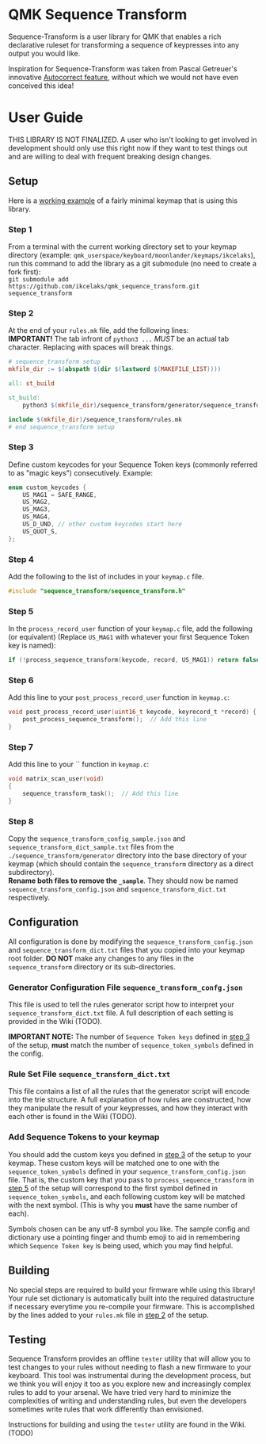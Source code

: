 # QMK Sequence Transform
Sequence-Transform is a user library for QMK that enables a rich declarative ruleset for transforming a sequence of keypresses into any output you would like.

Inspiration for Sequence-Transform was taken from Pascal Getreuer's innovative [Autocorrect feature](https://getreuer.info/posts/keyboards/autocorrection/index.html),
without which we would not have even conceived this idea!

# User Guide
THIS LIBRARY IS NOT FINALIZED. A user who isn't looking to get involved in development should only use this right now if they want to test things out and are
willing to deal with frequent breaking design changes.
## Setup
Here is a [working example](https://github.com/Ikcelaks/qmk_userspace/tree/main/keyboards/moonlander/keymaps/ikcelaks) of a fairly minimal keymap that is using this library.
### Step 1
From a terminal with the current working directory set to your keymap directory (example: `qmk_userspace/keyboard/moonlander/keymaps/ikcelaks`), run this
command to add the library as a git submodule (no need to create a fork first):<br/>
`git submodule add https://github.com/ikcelaks/qmk_sequence_transform.git sequence_transform`

### Step 2
At the end of your `rules.mk` file, add the following lines:</br>
**IMPORTANT!** The tab infront of `python3 ...` *MUST* be an actual tab character. Replacing with spaces will break things.
```mk
# sequence_transform setup
mkfile_dir := $(abspath $(dir $(lastword $(MAKEFILE_LIST))))

all: st_build

st_build:
	python3 $(mkfile_dir)/sequence_transform/generator/sequence_transform_data.py

include $(mkfile_dir)/sequence_transform/rules.mk
# end sequence_transform setup
```

### Step 3
Define custom keycodes for your Sequence Token keys (commonly referred to as "magic keys") consecutively. Example:
```c
enum custom_keycodes {
    US_MAG1 = SAFE_RANGE,
    US_MAG2,
    US_MAG3,
    US_MAG4,
    US_D_UND, // other custom keycodes start here
    US_QUOT_S,
};
```

### Step 4
Add the following to the list of includes in your `keymap.c` file.
```c
#include "sequence_transform/sequence_transform.h"
```

### Step 5
In the `process_record_user` function of your `keymap.c` file, add the following (or equivalent) (Replace `US_MAG1` with whatever your first Sequence Token key is named):<br/>
```c
if (!process_sequence_transform(keycode, record, US_MAG1)) return false;
```

### Step 6
Add this line to your `post_process_record_user` function in `keymap.c`:<br/>
```c
void post_process_record_user(uint16_t keycode, keyrecord_t *record) {
    post_process_sequence_transform();  // Add this line
}
```

### Step 7
Add this line to your `` function in `keymap.c`:<br/>
```c
void matrix_scan_user(void)
{
    sequence_transform_task();  // Add this line
}
```

### Step 8
Copy the `sequence_transform_config_sample.json` and `sequence_transform_dict_sample.txt` files from the `./sequence_transform/generator` directory
into the base directory of your keymap (which should contain the `sequence_transform` directory as a direct subdirectory).<br/>
**Rename both files to remove the `_sample`**. They should now be named `sequence_transform_config.json` and `sequence_transform_dict.txt` respectively.

## Configuration
All configuration is done by modifying the `sequence_transform_config.json` and `sequence_transform_dict.txt` files that you copied
into your keymap root folder. **DO NOT** make any changes to any files in the `sequence_transform` directory or its sub-directories.
### Generator Configuration File `sequence_transform_confg.json`
This file is used to tell the rules generator script how to interpret your `sequence_transform_dict.txt` file.
A full description of each setting is provided in the Wiki (TODO).

**IMPORTANT NOTE:** The number of `Sequence Token keys` defined in [step 3](#step-3) of the setup, **must** match the number of `sequence_token_symbols` defined in the config.

### Rule Set File `sequence_transform_dict.txt`
This file contains a list of all the rules that the generator script will encode into the trie structure.
A full explanation of how rules are constructed, how they manipulate the result of your keypresses, and how they interact with each other is found in the Wiki (TODO).

### Add Sequence Tokens to your keymap
You should add the custom keys you defined in [step 3](#step-3) of the setup to your keymap. These custom keys will be matched one to one with the `sequence_token_symbols` defined in your `sequence_transform_config.json` file. That is, the custom key that you pass to `process_sequence_transform` in [step 5](#step-5) of the setup will correspond to the first symbol defined in `sequence_token_symbols`, and each following custom key will be matched with the next symbol. (This is why you **must** have the same number of each).

Symbols chosen can be any utf-8 symbol you like. The sample config and dictionary use a pointing finger and thumb emoji to aid in remembering which `Sequence Token key` is being used, which you may find helpful.

## Building
No special steps are required to build your firmware while using this library! Your rule set dictionary is automatically built into the 
required datastructure if necessary everytime you re-compile your firmware. This is accomplished by the lines added to your `rules.mk` file in [step 2](#step-2) of the setup.

## Testing
Sequence Transform provides an offline `tester` utility that will allow you to test changes to your rules without needing to flash a new firmware to your keyboard. This tool was instrumental during the development process, but we think you will enjoy it too as you explore new and increasingly complex rules to add to your arsenal. We have tried very hard to minimize the complexities of writing and understanding rules, but even the developers sometimes write rules that work differently than envisioned.

Instructions for building and using the `tester` utility are found in the Wiki. (TODO)
